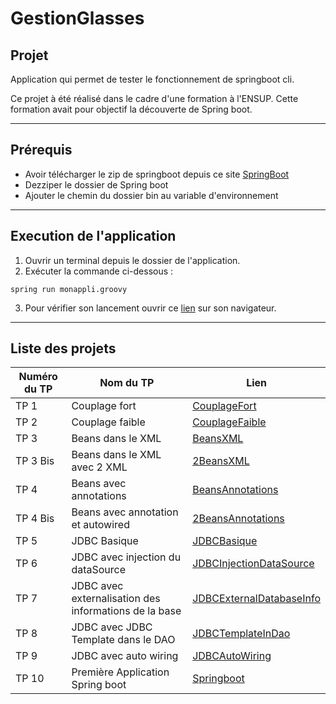 # GestionGlasses

## Projet
Application qui permet de tester le fonctionnement de springboot cli.

Ce projet à été réalisé dans le cadre d'une formation à l'ENSUP. Cette formation avait pour objectif la découverte de Spring boot.

---
## Prérequis
* Avoir télécharger le zip de springboot depuis ce site [SpringBoot](https://repo.spring.io/ui/native/release/org/springframework/boot/spring-boot-cli/)
* Dezziper le dossier de Spring boot
* Ajouter le chemin du dossier bin au variable d'environnement
---
## Execution de l'application
1. Ouvrir un terminal depuis le dossier de l'application.
2. Exécuter la commande ci-dessous :

```
spring run monappli.groovy
```

3. Pour vérifier son lancement ouvrir ce [lien](http://127.0.0.1:8080/) sur son navigateur.

---
## Liste des projets

Numéro du TP | Nom du TP | Lien
---|---|----
TP 1 | Couplage fort | [CouplageFort](https://github.com/asemin08/GestionGlasses/tree/projet1)
TP 2 | Couplage faible | [CouplageFaible](https://github.com/asemin08/GestionGlasses/tree/projet2)
TP 3 | Beans dans le XML | [BeansXML](https://github.com/asemin08/GestionGlasses/tree/projet3)
TP 3 Bis | Beans dans le XML avec 2 XML | [2BeansXML](https://github.com/asemin08/GestionGlasses/tree/projet3.5)
TP 4 | Beans avec annotations | [BeansAnnotations](https://github.com/asemin08/GestionGlasses/tree/projet4)
TP 4 Bis | Beans avec annotation et autowired | [2BeansAnnotations](https://github.com/asemin08/GestionGlasses/tree/projet2containerAnnotation)
TP 5 | JDBC Basique | [JDBCBasique](https://github.com/asemin08/GestionGlasses/tree/projet5)
TP 6 | JDBC avec injection du dataSource | [JDBCInjectionDataSource](https://github.com/asemin08/GestionGlasses/tree/projet6)
TP 7 | JDBC avec externalisation des informations de la base | [JDBCExternalDatabaseInfo](https://github.com/asemin08/GestionGlasses/tree/projet7)
TP 8 | JDBC avec JDBC Template dans le DAO | [JDBCTemplateInDao](https://github.com/asemin08/GestionGlasses/tree/projet8) 
TP 9 | JDBC avec auto wiring | [JDBCAutoWiring](https://github.com/asemin08/GestionGlasses/tree/projet9)
TP 10 | Première Application Spring boot | [Springboot](https://github.com/asemin08/GestionGlasses/tree/projet10)


